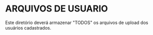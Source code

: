 # ARQUIVOS DE USUARIO #

Este diretório deverá armazenar "TODOS" os arquivos de upload dos usuários cadastrados.
